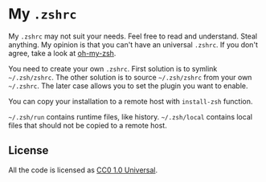 My `.zshrc`
===========

My `.zshrc` may not suit your needs. Feel free to read and
understand. Steal anything. My opinion is that you can't have an
universal `.zshrc`. If you don't agree, take a look at
[oh-my-zsh][ohmyzsh].

[ohmyzsh]: https://github.com/robbyrussell/oh-my-zsh

You need to create your own `.zshrc`. First solution is to symlink
`~/.zsh/zshrc`. The other solution is to source `~/.zsh/zshrc` from
your own `~/.zshrc`. The later case allows you to set the plugin you
want to enable.

You can copy your installation to a remote host with `install-zsh`
function.

`~/.zsh/run` contains runtime files, like history. `~/.zsh/local`
contains local files that should not be copied to a remote host.

License
-------

All the code is licensed as
[CC0 1.0 Universal](https://creativecommons.org/publicdomain/zero/1.0/legalcode).
